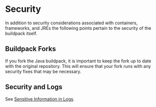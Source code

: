 # Security
In addition to security considerations associated with containers, frameworks, and JREs the following points pertain to the security of the buildpack itself.

## Buildpack Forks
If you fork the Java buildpack, it is important to keep the fork up to date with the original repository. This will ensure that your fork runs with any security fixes that may be necessary.

## Security and Logs
See [Sensitive Information in Logs][].

[Sensitive Information in Logs]: extending-logging.md#Sensitive-Information-in-Logs

